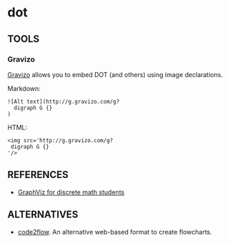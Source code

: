 dot
===

## TOOLS

### Gravizo

[Gravizo](http://gravizo.com) allows you to embed DOT (and others) using image declarations.

Markdown:
```
![Alt text](http://g.gravizo.com/g?
  digraph G {}
)
```

HTML:
```
<img src='http://g.gravizo.com/g?
 digraph G {}
'/>
```

## REFERENCES

- [GraphViz for discrete math students](http://graphs.grevian.org/example)

## ALTERNATIVES

- [code2flow](http://code2flow.com/). An alternative web-based format to create flowcharts.